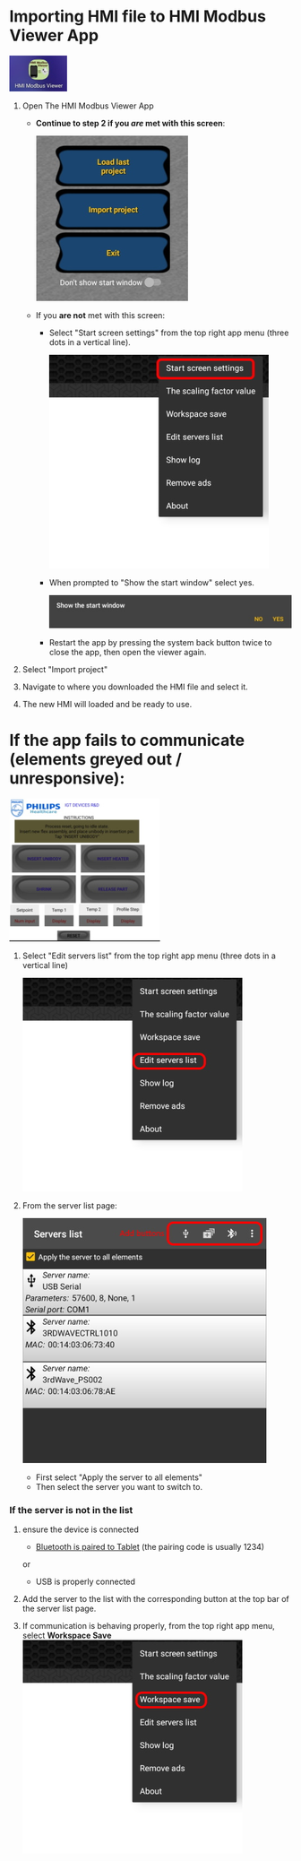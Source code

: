# Importing HMI file to HMI Modbus Viewer App
![](/Tools/images/HMIModbusViewerApp.jpg)
1. Open The HMI Modbus Viewer App

    * **Continue to step 2 if you *are* met with this screen**:

        ![](/Tools/images/HMIModbusViewerImportScreen.jpg)

    * If you **are not** met with this screen:
        * Select "Start screen settings" from the top right app menu (three dots in a vertical line).

            ![](/Tools/images/HMIModbusViewerStartScreen.jpg)

        * When prompted to "Show the start window" select yes.

            ![](/Tools/images/HMIModbusViewerStartScreenPrompt.jpg)

        * Restart the app by pressing the system back button twice to close the app, then open the viewer again.
2. Select "Import project"
3. Navigate to where you downloaded the HMI file and select it.
4. The new HMI will loaded and be ready to use.

# If the app fails to communicate (elements greyed out / unresponsive):

![](/Tools/images/HMIModbusViewerGreyedOut.jpg)

1. Select "Edit servers list" from the top right app menu (three dots in a vertical line)

    ![](/Tools/images/HMIModbusViewerEditServersList.jpg)

2. From the server list page:
    
    ![](/Tools/images/HMIModbusViewerServersList.jpg)
    
    * First select "Apply the server to all elements"
    * Then select the server you want to switch to.

### If the server is not in the list
1. ensure the device is connected
    * [Bluetooth is paired to Tablet](https://support.google.com/android/answer/9075925?hl=en) (the pairing code is usually 1234)

    or

    * USB is properly connected
2. Add the server to the list with the corresponding button at the top bar of the server list page.
3. If communication is behaving properly, from the top right app menu, select **Workspace Save**
![](/Tools/images/HMIModbusViewerWorkspaceSave.jpg)